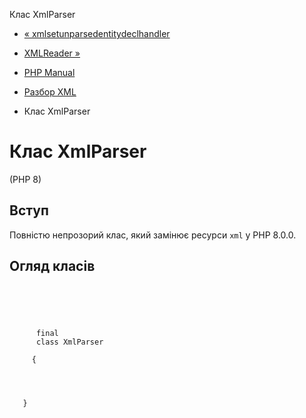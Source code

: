 Клас XmlParser

-   [« xmlsetunparsedentitydeclhandler](function.xml-set-unparsed-entity-decl-handler.html)
    
-   [XMLReader »](book.xmlreader.md)
    
-   [PHP Manual](index.md)
    
-   [Разбор XML](book.xml.md)
    
-   Клас XmlParser
    

# Клас XmlParser

(PHP 8)

## Вступ

Повністю непрозорий клас, який замінює ресурси `xml` у PHP 8.0.0.

## Огляд класів

```synopsis



    
     
      final
      class XmlParser
     
     {


    
    
   }
```